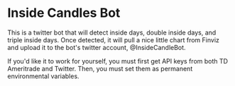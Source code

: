 # Inside Candles Bot
 This is a twitter bot that will detect inside days, double inside days, and triple inside days.  Once detected, it will pull a nice little chart from Finviz and upload it to the bot's twitter account, @InsideCandleBot. 

 If you'd like it to work for yourself, you must first get API keys from both TD Ameritrade and Twitter.  Then, you must set them as permanent environmental variables.
